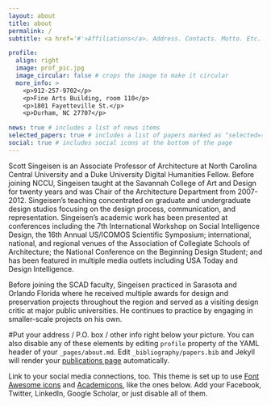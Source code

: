 ```yaml
---
layout: about
title: about
permalink: /
subtitle: <a href='#'>Affiliations</a>. Address. Contacts. Motto. Etc.

profile:
  align: right
  image: prof_pic.jpg
  image_circular: false # crops the image to make it circular
  more_info: >
    <p>912-257-9702</p>
    <p>Fine Arts Building, room 110</p>
    <p>1801 Fayetteville St.</p>
    <p>Durham, NC 27707</p>

news: true # includes a list of news items
selected_papers: true # includes a list of papers marked as "selected={true}"
social: true # includes social icons at the bottom of the page
---
```


Scott Singeisen is an Associate Professor of Architecture at North Carolina Central University and a Duke University Digital Humanities Fellow. Before joining NCCU, Singeisen taught at the Savannah College of Art and Design for twenty years and was Chair of the Architecture Department from 2007-2012. Singeisen’s teaching concentrated on graduate and undergraduate design studios focusing on the design process, communication, and representation. Singeisen’s academic work has been presented at conferences including the 7th International Workshop on Social Intelligence Design, the 16th Annual US/ICOMOS Scientific Symposium; international, national, and regional venues of the Association of Collegiate Schools of Architecture; the National Conference on the Beginning Design Student; and has been featured in multiple media outlets including USA Today and Design Intelligence.

Before joining the SCAD faculty, Singeisen practiced in Sarasota and Orlando Florida where he received multiple awards for design and preservation projects throughout the region and served as a visiting design critic at major public universities. He continues to practice by engaging in smaller-scale projects on his own. 

#Put your address / P.O. box / other info right below your picture. You can also disable any of these elements by editing `profile` property of the YAML header of your `_pages/about.md`. Edit `_bibliography/papers.bib` and Jekyll will render your [publications page](/al-folio/publications/) automatically.

Link to your social media connections, too. This theme is set up to use [Font Awesome icons](https://fontawesome.com/) and [Academicons](https://jpswalsh.github.io/academicons/), like the ones below. Add your Facebook, Twitter, LinkedIn, Google Scholar, or just disable all of them.
